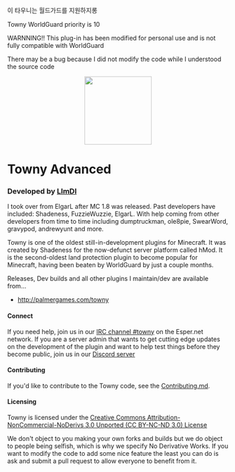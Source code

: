 이 타우니는 월드가드를 지원하지롱

Towny WorldGuard priority is 10

WARNNING!! 
This plug-in has been modified for personal use and is not fully compatible with WorldGuard

There may be a bug because I did not modify the code while I understood the source code
<p align="center">
<img src="http://towny.palmergames.com/wp-content/uploads/2013/01/townylogo.png" height="155" width="153">
</p>

# Towny Advanced
### Developed by [LlmDl](https://github.com/LlmDl)


I took over from ElgarL after MC 1.8 was released. Past developers have included: Shadeness, FuzzieWuzzie, ElgarL. 
With help coming from other developers from time to time including dumptruckman, ole8pie, SwearWord, gravypod, andrewyunt and more.

Towny is one of the oldest still-in-development plugins for Minecraft. It was created by Shadeness for the now-defunct server platform called hMod.
It is the second-oldest land protection plugin to become popular for Minecraft, having been beaten by WorldGuard by just a couple months.

Releases, Dev builds and all other plugins I maintain/dev are available from...

* http://palmergames.com/towny

#### Connect
If you need help, join us in our [IRC channel #towny](http://webchat.esper.net/?channels=towny) on the Esper.net network.
If you are a server admin that wants to get cutting edge updates on the development of the plugin and want to help test things before they become public,
join us in our [Discord server]( https://discord.gg/gnpVs5m )

#### Contributing
If you'd like to contribute to the Towny code, see the [Contributing.md](https://github.com/LlmDl/Towny/blob/master/.github/CONTRIBUTING.MD).

#### Licensing

Towny is licensed under the [Creative Commons Attribution-NonCommercial-NoDerivs 3.0 Unported (CC BY-NC-ND 3.0) License ](http://creativecommons.org/licenses/by-nc-nd/3.0/)

We don't object to you making your own forks and builds but we do object to people being selfish, which is why we specify No Derivative Works.
If you want to modify the code to add some nice feature the least you can do is ask and submit a pull request to allow everyone to benefit from it.
